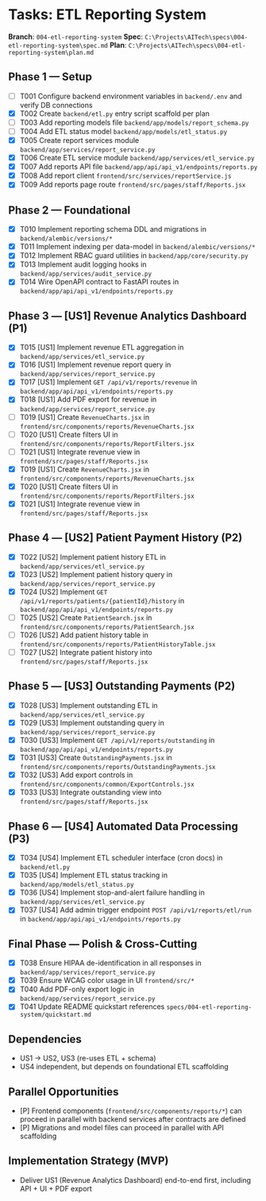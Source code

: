 # Tasks: ETL Reporting System

**Branch**: `004-etl-reporting-system`
**Spec**: `C:\Projects\AITech\specs\004-etl-reporting-system\spec.md`
**Plan**: `C:\Projects\AITech\specs\004-etl-reporting-system\plan.md`

## Phase 1 — Setup

 - [ ] T001 Configure backend environment variables in `backend/.env` and verify DB connections
 - [X] T002 Create `backend/etl.py` entry script scaffold per plan
 - [ ] T003 Add reporting models file `backend/app/models/report_schema.py`
 - [ ] T004 Add ETL status model `backend/app/models/etl_status.py`
 - [X] T005 Create report services module `backend/app/services/report_service.py`
 - [X] T006 Create ETL service module `backend/app/services/etl_service.py`
 - [X] T007 Add reports API file `backend/app/api/api_v1/endpoints/reports.py`
 - [X] T008 Add report client `frontend/src/services/reportService.js`
 - [X] T009 Add reports page route `frontend/src/pages/staff/Reports.jsx`

## Phase 2 — Foundational

 - [X] T010 Implement reporting schema DDL and migrations in `backend/alembic/versions/*`
 - [X] T011 Implement indexing per data-model in `backend/alembic/versions/*`
- [X] T012 Implement RBAC guard utilities in `backend/app/core/security.py`
- [X] T013 Implement audit logging hooks in `backend/app/services/audit_service.py`
- [X] T014 Wire OpenAPI contract to FastAPI routes in `backend/app/api/api_v1/endpoints/reports.py`

## Phase 3 — [US1] Revenue Analytics Dashboard (P1)

- [X] T015 [US1] Implement revenue ETL aggregation in `backend/app/services/etl_service.py`
- [X] T016 [US1] Implement revenue report query in `backend/app/services/report_service.py`
- [X] T017 [US1] Implement `GET /api/v1/reports/revenue` in `backend/app/api/api_v1/endpoints/reports.py`
 - [X] T018 [US1] Add PDF export for revenue in `backend/app/services/report_service.py`
- [ ] T019 [US1] Create `RevenueCharts.jsx` in `frontend/src/components/reports/RevenueCharts.jsx`
- [ ] T020 [US1] Create filters UI in `frontend/src/components/reports/ReportFilters.jsx`
- [ ] T021 [US1] Integrate revenue view in `frontend/src/pages/staff/Reports.jsx`
 - [X] T019 [US1] Create `RevenueCharts.jsx` in `frontend/src/components/reports/RevenueCharts.jsx`
 - [X] T020 [US1] Create filters UI in `frontend/src/components/reports/ReportFilters.jsx`
 - [X] T021 [US1] Integrate revenue view in `frontend/src/pages/staff/Reports.jsx`

## Phase 4 — [US2] Patient Payment History (P2)

- [X] T022 [US2] Implement patient history ETL in `backend/app/services/etl_service.py`
 - [X] T023 [US2] Implement patient history query in `backend/app/services/report_service.py`
- [X] T024 [US2] Implement `GET /api/v1/reports/patients/{patientId}/history` in `backend/app/api/api_v1/endpoints/reports.py`
- [ ] T025 [US2] Create `PatientSearch.jsx` in `frontend/src/components/reports/PatientSearch.jsx`
- [ ] T026 [US2] Add patient history table in `frontend/src/components/reports/PatientHistoryTable.jsx`
- [ ] T027 [US2] Integrate patient history into `frontend/src/pages/staff/Reports.jsx`

## Phase 5 — [US3] Outstanding Payments (P2)

- [X] T028 [US3] Implement outstanding ETL in `backend/app/services/etl_service.py`
- [X] T029 [US3] Implement outstanding query in `backend/app/services/report_service.py`
- [X] T030 [US3] Implement `GET /api/v1/reports/outstanding` in `backend/app/api/api_v1/endpoints/reports.py`
 - [X] T031 [US3] Create `OutstandingPayments.jsx` in `frontend/src/components/reports/OutstandingPayments.jsx`
 - [X] T032 [US3] Add export controls in `frontend/src/components/common/ExportControls.jsx`
 - [X] T033 [US3] Integrate outstanding view into `frontend/src/pages/staff/Reports.jsx`

## Phase 6 — [US4] Automated Data Processing (P3)

 - [X] T034 [US4] Implement ETL scheduler interface (cron docs) in `backend/etl.py`
 - [X] T035 [US4] Implement ETL status tracking in `backend/app/models/etl_status.py`
 - [X] T036 [US4] Implement stop-and-alert failure handling in `backend/app/services/etl_service.py`
 - [X] T037 [US4] Add admin trigger endpoint `POST /api/v1/reports/etl/run` in `backend/app/api/api_v1/endpoints/reports.py`

## Final Phase — Polish & Cross-Cutting

 - [X] T038 Ensure HIPAA de-identification in all responses in `backend/app/services/report_service.py`
 - [X] T039 Ensure WCAG color usage in UI `frontend/src/*`
 - [X] T040 Add PDF-only export logic in `backend/app/services/report_service.py`
 - [X] T041 Update README quickstart references `specs/004-etl-reporting-system/quickstart.md`

## Dependencies
- US1 → US2, US3 (re-uses ETL + schema)
- US4 independent, but depends on foundational ETL scaffolding

## Parallel Opportunities
- [P] Frontend components (`frontend/src/components/reports/*`) can proceed in parallel with backend services after contracts are defined
- [P] Migrations and model files can proceed in parallel with API scaffolding

## Implementation Strategy (MVP)
- Deliver US1 (Revenue Analytics Dashboard) end-to-end first, including API + UI + PDF export
